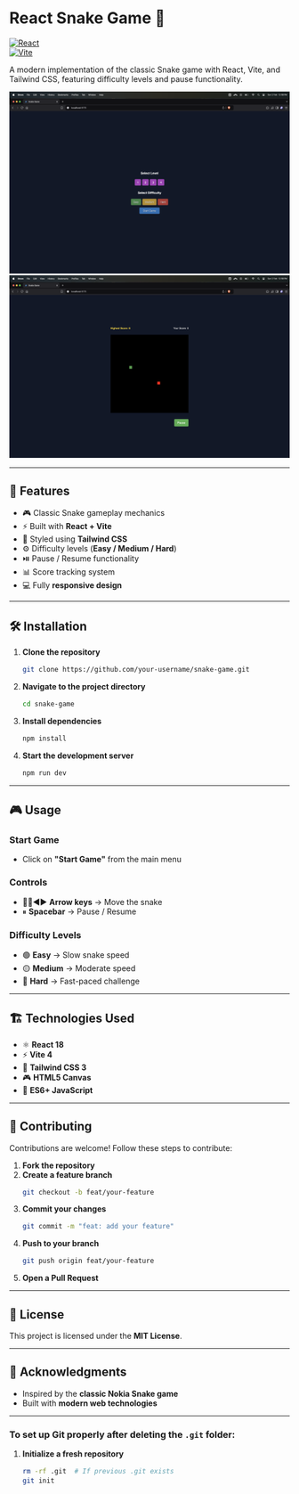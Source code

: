 # React Snake Game 🐍  

[![React](https://img.shields.io/badge/React-18.2.0-blue)](https://react.dev/)  
[![Vite](https://img.shields.io/badge/Vite-4.4.0-orange)](https://vitejs.dev/)  

A modern implementation of the classic Snake game with React, Vite, and Tailwind CSS, featuring difficulty levels and pause functionality.  

![Game Screenshot](./public/screenshot.png)  
![Game Screenshot](./public/Screenshot1.png)  

---

## 🚀 Features  

- 🎮 Classic Snake gameplay mechanics  
- ⚡ Built with **React + Vite**  
- 🎨 Styled using **Tailwind CSS**  
- ⚙️ Difficulty levels (**Easy / Medium / Hard**)  
- ⏯️ Pause / Resume functionality  
- 📊 Score tracking system  
- 💻 Fully **responsive design**  

---

## 🛠 Installation  

1. **Clone the repository**  
   ```bash
   git clone https://github.com/your-username/snake-game.git
   ```

2. **Navigate to the project directory**  
   ```bash
   cd snake-game
   ```

3. **Install dependencies**  
   ```bash
   npm install
   ```

4. **Start the development server**  
   ```bash
   npm run dev
   ```

---

## 🎮 Usage  

### **Start Game**  
- Click on **"Start Game"** from the main menu  

### **Controls**  
- 🔼🔽◀️▶️ **Arrow keys** → Move the snake  
- ⏸ **Spacebar** → Pause / Resume  

### **Difficulty Levels**  
- 🟢 **Easy** → Slow snake speed  
- 🟡 **Medium** → Moderate speed  
- 🔴 **Hard** → Fast-paced challenge  

---

## 🏗 Technologies Used  

- ⚛️ **React 18**  
- ⚡ **Vite 4**  
- 🎨 **Tailwind CSS 3**  
- 🎮 **HTML5 Canvas**  
- 🚀 **ES6+ JavaScript**  

---

## 🤝 Contributing  

Contributions are welcome! Follow these steps to contribute:  

1. **Fork the repository**  
2. **Create a feature branch**  
   ```bash
   git checkout -b feat/your-feature
   ```
3. **Commit your changes**  
   ```bash
   git commit -m "feat: add your feature"
   ```
4. **Push to your branch**  
   ```bash
   git push origin feat/your-feature
   ```
5. **Open a Pull Request**  

---

## 📜 License  

This project is licensed under the **MIT License**.  

---

## 🙌 Acknowledgments  

- Inspired by the **classic Nokia Snake game**  
- Built with **modern web technologies**  

---

### **To set up Git properly after deleting the `.git` folder:**  

1. **Initialize a fresh repository**  
   ```bash
   rm -rf .git  # If previous .git exists
   git init
   ```
